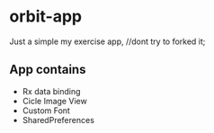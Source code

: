 # orbit-app

Just a simple my exercise app,
//dont try to forked it;

## App contains 
* Rx data binding
* Cicle Image View
* Custom Font
* SharedPreferences
